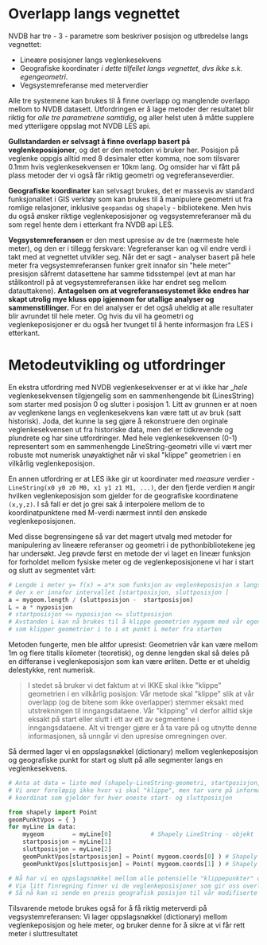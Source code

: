 # Overlapp langs vegnettet

NVDB har tre - 3 - parametre som beskriver posisjon og utbredelse langs vegnettet: 

  * Lineære posisjoner langs veglenkesekvens
  * Geografiske koordinater _i dette tilfellet langs vegnettet, dvs ikke s.k. egengeometri_. 
  * Vegsystemreferanse med meterverdier 

Alle tre systemene kan brukes til å finne overlapp og manglende overlapp mellom to NVDB datasett. Utfordringen er 
å lage metoder der resultatet blir riktig for _alle tre parametrene samtidig_, og aller helst uten å måtte supplere med ytterligere oppslag mot NVDB LES api. 

**Gullstandarden er selvsagt å finne overlapp basert på veglenkeposisjoner**, og det er den metoden vi bruker her. Posisjon
på veglenke oppgis alltid med 8 desimaler etter komma, noe som tilsvarer 0.1mm hvis veglenkesekvensen er 10km lang. Og 
omsider har vi fått på plass metoder der vi også får riktig geometri og vegreferanseverdier. 

**Geografiske koordinater** kan selvsagt brukes, det er massevis av standard funksjonalitet i GIS verktøy som kan brukes til å 
manipulere geometri ut fra romlige relasjoner, inklusive `geopandas` og `shapely` - bibliotekene. Men hvis du også ønsker riktige veglenkeposisjoner og vegsystemreferanser må du som regel hente dem i etterkant fra NVDB api LES. 

**Vegsystemreferansen** er den mest upresise av de tre (nærmeste hele meter), 
og den er i tillegg ferskvare: Vegreferanser kan og vil 
endre verdi i takt med at vegnettet utvikler seg. Når det er sagt - analyser basert på hele meter fra vegsystemreferansen 
funker greit innafor sin "hele meter" presisjon såfremt datasettene har samme tidsstempel 
(evt at man har stålkontroll på at vegsystemreferansen ikke har endret seg mellom datauttakene). **Antagelsen om at 
vegreferansesystemet ikke endres har skapt utrolig mye kluss opp igjennom for utallige analyser og sammenstillinger.** 
For en del analyser er det også uheldig at alle resultater blir avrundet til hele meter. Og hvis du vil ha geometri og veglenkeposisjoner er du også her tvunget til å hente informasjon fra LES i etterkant. 

# Metodeutvikling og utfordringer

En ekstra utfordring med NVDB veglenkesekvenser er at vi ikke har _*hele* veglenkesekvensen tilgjengelig som 
en sammenhengende bit (LinesString) 
som starter med posisjon 0 og slutter i posisjon 1. Litt av grunnen er at noen av veglenkene langs en 
veglenkesekvens kan være tatt ut av bruk (satt historisk). 
Joda, det kunne la seg gjøre å rekonstruere den orginale veglenkesekvensen ut fra historiske data, men det er tidkrevende og plundrete og har sine utfordringer. Med hele veglenkesekvensen (0-1) representert som en sammenhengde LineString-geometri ville vi vært mer robuste 
mot numerisk unøyaktighet når vi skal "klippe" geometrien i en vilkårlig veglenkeposisjon. 

En annen utfordring er at LES ikke gir ut koordinater med _measure_ verdier - `LineString(x0 y0 z0 M0, x1 y1 z1 M1, ...)`, der den fjerde verdien `M` angir hvilken veglenkeposisjon som gjelder for de geografiske koordinatene `(x,y,z)`. I så fall 
er det jo grei sak å interpolere mellom de to koordinatpunktene med M-verdi nærmest inntil den ønskede veglenkeposisjonen.  

Med disse begrensingene så var det magert utvalg med metoder for manipulering av lineære 
referanser og geometri i de pythonbibliotekene jeg har undersøkt. Jeg 
prøvde først en metode der vi laget en lineær funksjon for forholdet mellom fysiske meter 
og de veglenkeposisjonene vi har i start og slutt av segmentet vårt: 
```python
# Lengde i meter y= f(x) = a*x som funksjon av veglenkeposisjon x langs dette segmentet
# der x er innafor intervallet [startposisjon, sluttposisjon ]
a = mygeom.length / (sluttposisjon -  startposisjon)
L = a * nyposisjon 
# startposisjon <= nyposisjon <= sluttposisjon 
# Avstanden L kan nå brukes til å klippe geometrien nygeom med vår egenskrevne funksjon shapelycut, 
# som klipper geometrier i to i et punkt L meter fra starten  
```

Metoden fungerte, men ble altfor upresist: Geometrien vår kan være mellom 1m og flere titalls kilometer 
(teoretisk), og denne lengden skal så deles på en differanse i veglenkeposisjon som kan være ørliten. 
Dette er et uheldig delestykke, rent numerisk. 

> I stedet så bruker vi det faktum at vi IKKE skal ikke "klippe" geometrien i en vilkårlig posisjon: 
> Vår metode skal "klippe" slik at vår overlapp (og de bitene som ikke overlapper) stemmer eksakt med
> utstrekningen til inngangsdataene.  Vår "klipping" vil derfor alltid skje eksakt på start eller slutt
> i ett av ett av segmentene i inngangsdataene. Alt vi trenger gjøre er å ta vare på og utnytte denne 
> informasjonen, så unngår vi den upresise omregningen over. 

Så dermed lager vi en oppslagsnøkkel (dictionary) mellom veglenkeposisjon og geografiske punkt for 
start og slutt på alle segmenter langs en veglenkesekvens. 

```python
# Anta at data = liste med (shapely-LineString-geometri, startposisjon, sluttposisjon) langs samme veglenkesekvens
# Vi aner foreløpig ikke hvor vi skal "klippe", men tar vare på informasjon om hvilket 
# koordinat som gjelder for hver eneste start- og sluttposisjon 

from shapely import Point 
geomPunktVpos = { }
for myLine in data:
    mygeom        = myLine[0]           # Shapely LineString - objekt
    startposisjon = myLine[1]
    sluttposisjon = myLine[2] 
    geomPunktVpos[startposisjon] = Point( mygeom.coords[0] ) # Shapely punkt-geometri objekt
    geomPunktVpos[sluttposisjon] = Point( mygeom.coords[1] ) # Shapely punkt-geometri objekt

# Nå har vi en oppslagsnøkkel mellom alle potensielle "klippepunkter" og tilhørende geometrisk punkt (shapely)
# Via litt finregning finner vi de veglenkeposisjoner som gir oss overlapp og anti-overlapp ("til overs", left join)
# Så nå kan vi sende en presis geografisk posisjon til vår modifiserte shapelycut - funksjon.
```

Tilsvarende metode brukes også for å få riktig meterverdi på vegsystemreferansen: Vi lager oppslagsnøkkel (dictionary) mellom veglenkeposisjon og hele meter, og bruker denne for å sikre at vi får rett meter i sluttresultatet 
